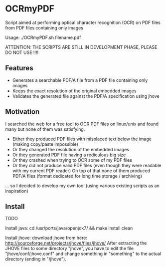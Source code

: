 OCRmyPDF
========

Script aimed at performing optical character recognition (OCR) on PDF files from PDF files containing only images

Usage: ./OCRmyPDF.sh filename.pdf

ATTENTION: THE SCRIPTS ARE STILL IN DEVELOPMENT PHASE, PLEASE DO NOT USE !!!!

Features
--------

- Generates a searchable PDF/A file from a PDF file containing only images
- Keeps the exact resolution of the original embedded images
- Validates the generated file against the PDF/A specification using jhove


Motivation
----------

I searched the web for a free tool to OCR PDF files on linux/unix and found many but none of them was satisfying.
- Either they produced PDF files with misplaced text below the image (making copy/paste impossible)
- Or they changed the resolution of the embedded images
- Or they generated PDF file having a rediculous big size
- Or they crashed when trying to OCR some of my PDF files
- Or they did not produce valid PDF files (even though they were readable with my current PDF reader) 
On top of that none of them produced PDF/A files (format dedicated for long time storage / archiving)

... so I decided to develop my own tool (using various existing scripts as an inspiration)

Install
--------

TODO

Install java:
cd /usr/ports/java/openjdk7/ && make install clean

Install jhove:
download jhove from here: http://sourceforge.net/projects/jhove/files/jhove/
After extracting the JHOVE files to some directory "jhove", you have to edit the file "jhove/conf/jhove.conf" and change something in "something" to the actual directory (ending in "/jhove").





